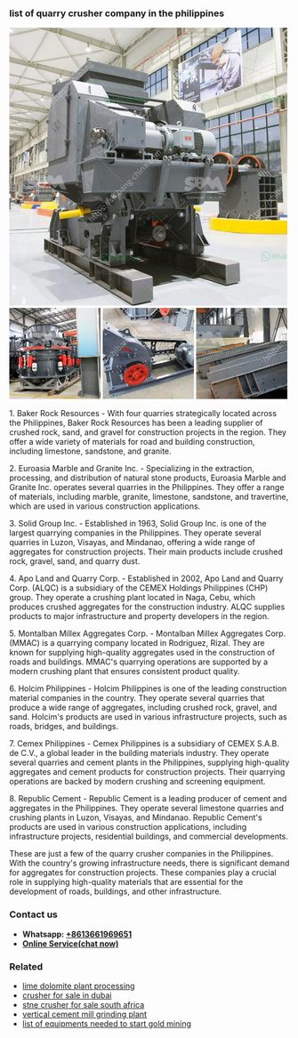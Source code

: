 <h3>list of quarry crusher company in the philippines</h3><img src='1708498016.jpg' alt=''><p>1. Baker Rock Resources - With four quarries strategically located across the Philippines, Baker Rock Resources has been a leading supplier of crushed rock, sand, and gravel for construction projects in the region. They offer a wide variety of materials for road and building construction, including limestone, sandstone, and granite.</p><p>2. Euroasia Marble and Granite Inc. - Specializing in the extraction, processing, and distribution of natural stone products, Euroasia Marble and Granite Inc. operates several quarries in the Philippines. They offer a range of materials, including marble, granite, limestone, sandstone, and travertine, which are used in various construction applications.</p><p>3. Solid Group Inc. - Established in 1963, Solid Group Inc. is one of the largest quarrying companies in the Philippines. They operate several quarries in Luzon, Visayas, and Mindanao, offering a wide range of aggregates for construction projects. Their main products include crushed rock, gravel, sand, and quarry dust.</p><p>4. Apo Land and Quarry Corp. - Established in 2002, Apo Land and Quarry Corp. (ALQC) is a subsidiary of the CEMEX Holdings Philippines (CHP) group. They operate a crushing plant located in Naga, Cebu, which produces crushed aggregates for the construction industry. ALQC supplies products to major infrastructure and property developers in the region.</p><p>5. Montalban Millex Aggregates Corp. - Montalban Millex Aggregates Corp. (MMAC) is a quarrying company located in Rodriguez, Rizal. They are known for supplying high-quality aggregates used in the construction of roads and buildings. MMAC's quarrying operations are supported by a modern crushing plant that ensures consistent product quality.</p><p>6. Holcim Philippines - Holcim Philippines is one of the leading construction material companies in the country. They operate several quarries that produce a wide range of aggregates, including crushed rock, gravel, and sand. Holcim's products are used in various infrastructure projects, such as roads, bridges, and buildings.</p><p>7. Cemex Philippines - Cemex Philippines is a subsidiary of CEMEX S.A.B. de C.V., a global leader in the building materials industry. They operate several quarries and cement plants in the Philippines, supplying high-quality aggregates and cement products for construction projects. Their quarrying operations are backed by modern crushing and screening equipment.</p><p>8. Republic Cement - Republic Cement is a leading producer of cement and aggregates in the Philippines. They operate several limestone quarries and crushing plants in Luzon, Visayas, and Mindanao. Republic Cement's products are used in various construction applications, including infrastructure projects, residential buildings, and commercial developments.</p><p>These are just a few of the quarry crusher companies in the Philippines. With the country's growing infrastructure needs, there is significant demand for aggregates for construction projects. These companies play a crucial role in supplying high-quality materials that are essential for the development of roads, buildings, and other infrastructure.</p><h3>Contact us</h3><ul><li><strong>Whatsapp:&nbsp;<a href="https://wa.me/8613661969651">+8613661969651</a></strong></li><li><a href="https://swt.shibang-china.com/?git&amp;zhl&amp;list of quarry crusher company in the philippines"><strong>Online Service(chat now)</strong></a></li></ul><h3>Related</h3><ul><li><a href='lime dolomite plant processing.md'>lime dolomite plant processing</a></li><li><a href='crusher for sale in dubai.md'>crusher for sale in dubai</a></li><li><a href='stne crusher for sale south africa.md'>stne crusher for sale south africa</a></li><li><a href='vertical cement mill grinding plant.md'>vertical cement mill grinding plant</a></li><li><a href='list of equipments needed to start gold mining.md'>list of equipments needed to start gold mining</a></li></ul>